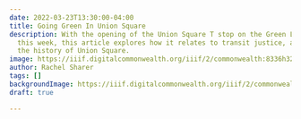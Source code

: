 ```yaml
---
date: 2022-03-23T13:30:00-04:00
title: Going Green In Union Square
description: With the opening of the Union Square T stop on the Green Line extension
  this week, this article explores how it relates to transit justice, as well as unpacks
  the history of Union Square.
image: https://iiif.digitalcommonwealth.org/iiif/2/commonwealth:8336h321k/5769,3284,917,438/1200,/0/default.jpg
author: Rachel Sharer
tags: []
backgroundImage: https://iiif.digitalcommonwealth.org/iiif/2/commonwealth:8336h321k/5769,3284,917,438/1200,/0/default.jpg
draft: true

---
```

